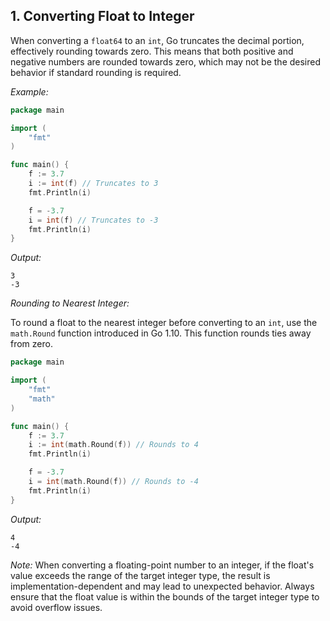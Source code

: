 ## 1. Converting Float to Integer

When converting a `float64` to an `int`, Go truncates the decimal portion, effectively rounding towards zero. This means that both positive and negative numbers are rounded towards zero, which may not be the desired behavior if standard rounding is required.

_Example:_

```go
package main

import (
    "fmt"
)

func main() {
    f := 3.7
    i := int(f) // Truncates to 3
    fmt.Println(i)

    f = -3.7
    i = int(f) // Truncates to -3
    fmt.Println(i)
}
```

_Output:_

```
3
-3
```

_Rounding to Nearest Integer:_

To round a float to the nearest integer before converting to an `int`, use the `math.Round` function introduced in Go 1.10. This function rounds ties away from zero.

```go
package main

import (
    "fmt"
    "math"
)

func main() {
    f := 3.7
    i := int(math.Round(f)) // Rounds to 4
    fmt.Println(i)

    f = -3.7
    i = int(math.Round(f)) // Rounds to -4
    fmt.Println(i)
}
```

_Output:_

```
4
-4
```

_Note:_ When converting a floating-point number to an integer, if the float's value exceeds the range of the target integer type, the result is implementation-dependent and may lead to unexpected behavior. Always ensure that the float value is within the bounds of the target integer type to avoid overflow issues.
